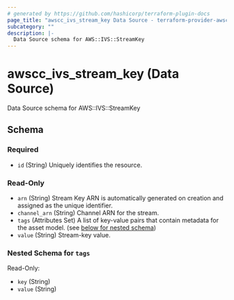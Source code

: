 ```yaml
---
# generated by https://github.com/hashicorp/terraform-plugin-docs
page_title: "awscc_ivs_stream_key Data Source - terraform-provider-awscc"
subcategory: ""
description: |-
  Data Source schema for AWS::IVS::StreamKey
---
```


# awscc_ivs_stream_key (Data Source)

Data Source schema for AWS::IVS::StreamKey



<!-- schema generated by tfplugindocs -->
## Schema

### Required

- `id` (String) Uniquely identifies the resource.

### Read-Only

- `arn` (String) Stream Key ARN is automatically generated on creation and assigned as the unique identifier.
- `channel_arn` (String) Channel ARN for the stream.
- `tags` (Attributes Set) A list of key-value pairs that contain metadata for the asset model. (see [below for nested schema](#nestedatt--tags))
- `value` (String) Stream-key value.

<a id="nestedatt--tags"></a>
### Nested Schema for `tags`

Read-Only:

- `key` (String)
- `value` (String)


